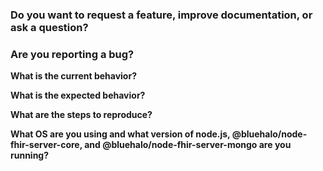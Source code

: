 ### Do you want to request a feature, improve documentation, or ask a question?

### Are you reporting a bug?

**What is the current behavior?**

**What is the expected behavior?**

**What are the steps to reproduce?**

**What OS are you using and what version of node.js, @bluehalo/node-fhir-server-core, and @bluehalo/node-fhir-server-mongo are you running?**

